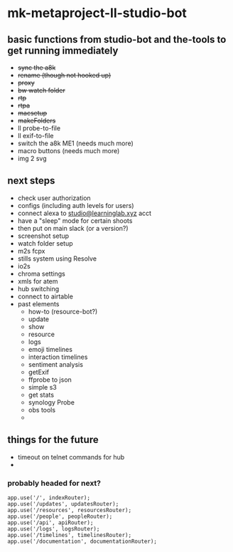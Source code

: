 # mk-metaproject-ll-studio-bot

## basic functions from studio-bot and the-tools to get running immediately

- ~~sync the a8k~~
- ~~rename (though not hooked up)~~
- ~~proxy~~
- ~~bw watch folder~~
- ~~rtp~~
- ~~rtpa~~
- ~~macsetup~~
- ~~makeFolders~~
- ll probe-to-file
- ll exif-to-file
- switch the a8k ME1 (needs much more)
- macro buttons (needs much more)
- img 2 svg


## next steps

- check user authorization
- configs (including auth levels for users)
- connect alexa to studio@learninglab.xyz acct
- have a "sleep" mode for certain shoots
- then put on main slack (or a version?)
- screenshot setup
- watch folder setup
- m2s fcpx
- stills system using Resolve
- io2s
- chroma settings
- xmls for atem
- hub switching
- connect to airtable
- past elements
    - how-to (resource-bot?)
    - update
    - show
    - resource
    - logs
    - emoji timelines
    - interaction timelines
    - sentiment analysis
    - getExif
    - ffprobe to json
    - simple s3
    - get stats
    - synology Probe
    - obs tools
    - 

## things for the future

- timeout on telnet commands for hub
- 

### probably headed for next?

```
app.use('/', indexRouter);
app.use('/updates', updatesRouter);
app.use('/resources', resourcesRouter);
app.use('/people', peopleRouter);
app.use('/api', apiRouter);
app.use('/logs', logsRouter);
app.use('/timelines', timelinesRouter);
app.use('/documentation', documentationRouter);
```